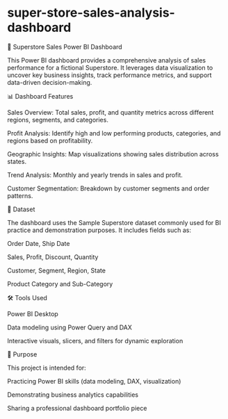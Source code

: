 # super-store-sales-analysis-dashboard
🛒 Superstore Sales Power BI Dashboard

This Power BI dashboard provides a comprehensive analysis of sales performance for a fictional Superstore. It leverages data visualization to uncover key business insights, track performance metrics, and support data-driven decision-making.

📊 Dashboard Features

Sales Overview: Total sales, profit, and quantity metrics across different regions, segments, and categories.

Profit Analysis: Identify high and low performing products, categories, and regions based on profitability.

Geographic Insights: Map visualizations showing sales distribution across states.

Trend Analysis: Monthly and yearly trends in sales and profit.

Customer Segmentation: Breakdown by customer segments and order patterns.

📁 Dataset

The dashboard uses the Sample Superstore dataset commonly used for BI practice and demonstration purposes. It includes fields such as:

Order Date, Ship Date

Sales, Profit, Discount, Quantity

Customer, Segment, Region, State

Product Category and Sub-Category

🛠️ Tools Used

Power BI Desktop

Data modeling using Power Query and DAX

Interactive visuals, slicers, and filters for dynamic exploration

📌 Purpose

This project is intended for:

Practicing Power BI skills (data modeling, DAX, visualization)

Demonstrating business analytics capabilities

Sharing a professional dashboard portfolio piece
